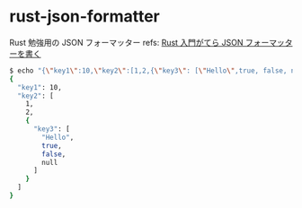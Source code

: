 # rust-json-formatter

Rust 勉強用の JSON フォーマッター
refs: [Rust 入門がてら JSON フォーマッターを書く](https://zenn.dev/sa2knight/articles/rust-json-formatter)

```bash
$ echo "{\"key1\":10,\"key2\":[1,2,{\"key3\": [\"Hello\",true, false, null]}]}" | cargo run
{
  "key1": 10,
  "key2": [
    1,
    2,
    {
      "key3": [
        "Hello",
        true,
        false,
        null
      ]
    }
  ]
}
```
